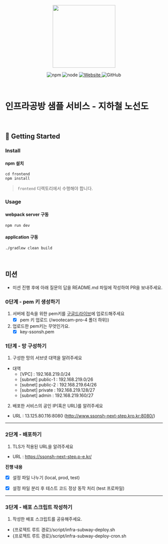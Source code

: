 <p align="center">
    <img width="200px;" src="https://raw.githubusercontent.com/woowacourse/atdd-subway-admin-frontend/master/images/main_logo.png"/>
</p>
<p align="center">
  <img alt="npm" src="https://img.shields.io/badge/npm-%3E%3D%205.5.0-blue">
  <img alt="node" src="https://img.shields.io/badge/node-%3E%3D%209.3.0-blue">
  <a href="https://edu.nextstep.camp/c/R89PYi5H" alt="nextstep atdd">
    <img alt="Website" src="https://img.shields.io/website?url=https%3A%2F%2Fedu.nextstep.camp%2Fc%2FR89PYi5H">
  </a>
  <img alt="GitHub" src="https://img.shields.io/github/license/next-step/atdd-subway-service">
</p>

<br>

# 인프라공방 샘플 서비스 - 지하철 노선도

<br>

## 🚀 Getting Started

### Install
#### npm 설치
```
cd frontend
npm install
```
> `frontend` 디렉토리에서 수행해야 합니다.

### Usage
#### webpack server 구동
```
npm run dev
```
#### application 구동
```
./gradlew clean build
```
<br>

## 미션

* 미션 진행 후에 아래 질문의 답을 README.md 파일에 작성하여 PR을 보내주세요.

### 0단계 - pem 키 생성하기

1. 서버에 접속을 위한 pem키를 [구글드라이브](https://drive.google.com/drive/folders/1dZiCUwNeH1LMglp8dyTqqsL1b2yBnzd1?usp=sharing)에 업로드해주세요
    - [X] pem 키 업로드 (/wootecam-pro-4 폴더 하위))
2. 업로드한 pem키는 무엇인가요.
    - [X] key-ssonsh.pem

### 1단계 - 망 구성하기
1. 구성한 망의 서브넷 대역을 알려주세요
- 대역
  - [VPC] : 192.168.219.0/24
  - [subnet] public-1 : 192.168.219.0/26
  - [subnet] public-2 : 192.168.219.64/26
  - [subnet] private : 192.168.219.128/27
  - [subnet] admin : 192.168.219.160/27

2. 배포한 서비스의 공인 IP(혹은 URL)를 알려주세요

- URL : 13.125.80.116:8080 (http://www.ssonsh-next-step.kro.kr:8080/)



---

### 2단계 - 배포하기
1. TLS가 적용된 URL을 알려주세요

- URL : https://ssonsh-next-step.p-e.kr/

**진행 내용**
- [X] 설정 파일 나누기 (local, prod, test)
- [X] 설정 파일 분리 후 테스트 코드 정상 동작 처리 (test 프로파일)


---

### 3단계 - 배포 스크립트 작성하기

1. 작성한 배포 스크립트를 공유해주세요.

- {프로젝트 루트 경로}/script/infra-subway-deploy.sh
- {프로젝트 루트 경로}/script/infra-subway-deploy-cron.sh